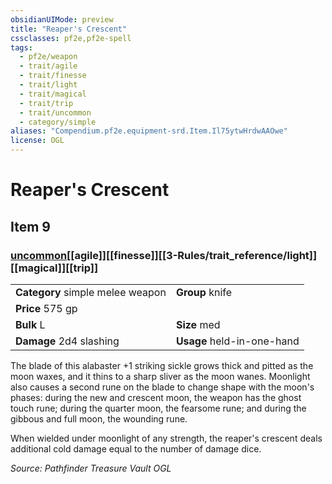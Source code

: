 ```yaml
---
obsidianUIMode: preview
title: "Reaper's Crescent"
cssclasses: pf2e,pf2e-spell
tags:
  - pf2e/weapon
  - trait/agile
  - trait/finesse
  - trait/light
  - trait/magical
  - trait/trip
  - trait/uncommon
  - category/simple
aliases: "Compendium.pf2e.equipment-srd.Item.Il75ytwHrdwAAOwe"
license: OGL
---
```

# Reaper's Crescent
## Item 9
### [uncommon](uncommon "Uncommon Rarity Trait")[[agile]][[finesse]][[3-Rules/trait_reference/light]][[magical]][[trip]]

|  |  |
| -- | -- |
| **Category** simple melee weapon | **Group** knife |
| **Price** 575 gp |  |
| **Bulk** L | **Size** med |
| **Damage** 2d4 slashing  | **Usage** held-in-one-hand |



The blade of this alabaster +1 striking sickle grows thick and pitted as the moon waxes, and it thins to a sharp sliver as the moon wanes. Moonlight also causes a second rune on the blade to change shape with the moon's phases: during the new and crescent moon, the weapon has the ghost touch rune; during the quarter moon, the fearsome rune; and during the gibbous and full moon, the wounding rune.

When wielded under moonlight of any strength, the reaper's crescent deals additional cold damage equal to the number of damage dice.

*Source: Pathfinder Treasure Vault*
*OGL*